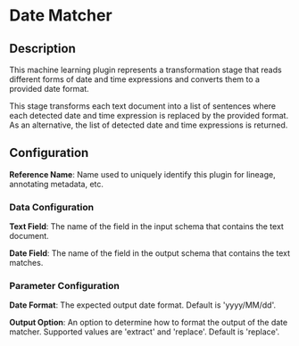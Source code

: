 
# Date Matcher

## Description
This machine learning plugin represents a transformation stage that reads different forms of date and time 
expressions and converts them to a provided date format. 

This stage transforms each text document into a list of sentences where each detected date and time expression 
is replaced by the provided format. As an alternative, the list of detected date and time expressions is returned.

## Configuration
**Reference Name**: Name used to uniquely identify this plugin for lineage, annotating metadata, etc.

### Data Configuration
**Text Field**: The name of the field in the input schema that contains the text document.

**Date Field**: The name of the field in the output schema that contains the text matches.

### Parameter Configuration
**Date Format**: The expected output date format. Default is 'yyyy/MM/dd'.

**Output Option**: An option to determine how to format the output of the date matcher. Supported values 
are 'extract' and 'replace'. Default is 'replace'.
